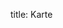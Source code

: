 title: Karte

<div id="bigmapbox"></div>
  <script src="https://api.mapbox.com/mapbox-gl-js/v2.6.1/mapbox-gl.js"></script>
  <script>
    mapboxgl.accessToken = 'pk.eyJ1IjoiYWRzaGlqZiIsImEiOiJja3hwZDFjemcwOG1hMnBvMjU1aTNxYTl4In0.tyGKi8O7nFYnAYUz1Dyhsw';
    const map = new mapboxgl.Map({
    container: 'bigmapbox', // container ID
    style: 'mapbox://styles/mapbox/satellite-streets-v11', // style URL
    center: [-16.5,16.5], // starting position [lng, lat]
    zoom: 4 // starting zoom
    });

    map.on('load', () => {
      map.addSource('route', {
        type: 'geojson',
        data: 'https://adshijf.github.io/2021-2022/static/gps/route.geojson'
      });

      map.addLayer({
        'id': 'route',
        'type': 'line',
        'source': 'route',
        'layout': {
          'line-join': 'round',
          'line-cap': 'round'
        },
        'paint': {
          'line-color': '#f0f',
          'line-width': 6,
          'line-opacity': 0.5
        }
      });
    });
  </script>

